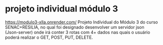 # projeto individual módulo 3
https://modulo3-xlla.onrender.com/
Projeto Indívidual do Módulo 3 do curso SENAC+RESILIA, no qual foi designado desenvolver um servidor json (Json-server) onde
irá conter 3 rotas com 4+ dados nas quais o usuário poderá realizar o GET, POST, PUT, DELETE.
